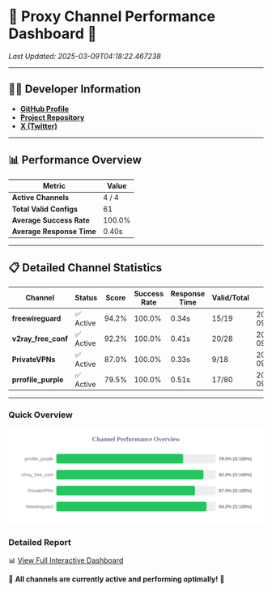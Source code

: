 # 🌟 Proxy Channel Performance Dashboard 🌟

_Last Updated: 2025-03-09T04:18:22.467238_

---

## 👩‍💻 Developer Information

- **[GitHub Profile](https://github.com/4n0nymou3)**  
- **[Project Repository](https://github.com/4n0nymou3/multi-proxy-config-fetcher)**  
- **[X (Twitter)](https://x.com/4n0nymou3)**  

---

## 📊 Performance Overview

| Metric                | Value       |
|-----------------------|-------------|
| **Active Channels**   | 4 / 4       |
| **Total Valid Configs** | 61          |
| **Average Success Rate** | 100.0%      |
| **Average Response Time** | 0.40s       |

---

## 📋 Detailed Channel Statistics

| Channel          | Status     | Score  | Success Rate | Response Time | Valid/Total | Last Success               |
|------------------|------------|--------|--------------|---------------|-------------|----------------------------|
| **freewireguard**  | ✅ Active  | 94.2%  | 100.0% | 0.34s         | 15/19       | 2025-03-09T04:18:22.465852 |
| **v2ray_free_conf**  | ✅ Active  | 92.2%  | 100.0% | 0.41s         | 20/28       | 2025-03-09T04:18:21.739267 |
| **PrivateVPNs**  | ✅ Active  | 87.0%  | 100.0% | 0.33s         | 9/18       | 2025-03-09T04:18:22.102609 |
| **prrofile_purple**  | ✅ Active  | 79.5%  | 100.0% | 0.51s         | 17/80       | 2025-03-09T04:18:21.293268 |

---

### Quick Overview
<div align="center">
  <a href="https://raw.githubusercontent.com/nullluser/NullRepo/refs/heads/main/assets/channel_stats_chart.svg">
    <img src="https://raw.githubusercontent.com/nullluser/NullRepo/refs/heads/main/assets/channel_stats_chart.svg" alt="Source Performance Statistics" width="800">
  </a>
</div>

### Detailed Report
📊 [View Full Interactive Dashboard](https://htmlpreview.github.io/?https://github.com/nullluser/NullRepo/blob/main/assets/performance_report.html)

🎉 **All channels are currently active and performing optimally!** 🎉
